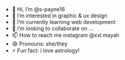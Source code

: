 - 👋 Hi, I’m @s-payne16
- 👀 I’m interested in graphic & ux design
- 🌱 I’m currently learning web development
- 💞️ I’m looking to collaborate on ...
- 📫 How to reach me instagram @xxl.mayah
- 😄 Pronouns: she/they
- ⚡ Fun fact: i love astrology!

<!---
s-payne16/s-payne16 is a ✨ special ✨ repository because its `README.md` (this file) appears on your GitHub profile.
You can click the Preview link to take a look at your changes.
--->

